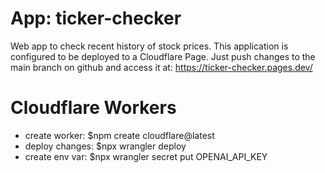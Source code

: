 # App: ticker-checker
Web app to check recent history of stock prices. This application is configured to be deployed to a Cloudflare Page. Just push changes to the main branch on github and access it at: https://ticker-checker.pages.dev/

# Cloudflare Workers
- create worker:  $npm create cloudflare@latest
- deploy changes: $npx wrangler deploy
- create env var: $npx wrangler secret put OPENAI_API_KEY 